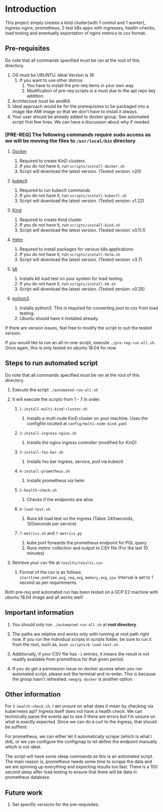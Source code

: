 # Introduction

This project simply creates a kind cluster(with 1 control and 1 worker), ingress-nginx, prometheus, 2 test k8s apps with ingresses, health-checks, load testing and eventually exportation of nginx metrics to csv format.

## Pre-requisites

Do note that all commands specified must be ran at the root of this directory.

1. OS must be UBUNTU. Ideal Version is 18.
   1. If you want to use other distros:
      1. You have to install the pre-req items in your own way
      1. Modification of pre-req scripts is a must due to the apt repo key addition.
1. Architecture must be amd64.
1. Ideal approach would be for the prerequisites to be packaged into a image like AMI image so that we don't have to install it always.
1. Your user should be already added to docker group. See automated script first few lines. We can have a discussion about why if needed.

### [PRE-REQ] The following commands require sudo access as we will be moving the files to `/usr/local/bin` directory

1. [Docker](https://docs.docker.com/engine/install/ubuntu/)
   1. Required to create KinD clusters.
   1. If you do not have it, run `scripts/install-docker.sh`
   1. Script will download the latest version. (Tested version: v20)

1. [kubectl](https://kubernetes.io/docs/tasks/tools/install-kubectl-linux/)
   1. Required to run kubectl commands
   1. If you do not have it, run `scripts/install-kubectl.sh`
   1. Script will download the latest version. (Tested version: v1.22)

1. [Kind](https://kind.sigs.k8s.io/docs/user/quick-start/#installing-with-a-package-manager)
   1. Required to create Kind cluster
   1. If you do not have it, run `scripts/install-kind.sh`
   1. Script will download the latest version. (Tested version: v0.11.1)

1. [Helm](https://helm.sh/docs/intro/install/)
   1. Required to install packages for various k8s applications
   1. If you do not have it, run `scripts/install-helm.sh`
   1. Script will download the latest version. (Tested version: v3.7)

1. [k6](https://k6.io/docs/getting-started/installation/)
   1. Installs k6 load test on your system for load testing.
   1. If you do not have it, run `scripts/install-k6.sh`
   1. Script will download the latest version. (Tested version: v0.35)

1. [python3](https://www.python.org/downloads/)
   1. Installs python3. This is required for converting json to csv from load testing.
   1. Ubuntu should have it installed already.

If there are version issues, feel free to modify the script to suit the tested version.

If you would like to run an all-in-one-script, execute `./pre-reg-run-all.sh`.
Once again, this is only tested on ubuntu 18.04 for now.

## Steps to run automated script

Do note that all commands specified must be ran at the root of this directory.

1. Execute the script `./automated-run-all.sh`

1. It will execute the scripts from 1 - 7 in order.
   1. `1-install-multi-kind-cluster.sh`
      1. Installs a multi node KinD cluster on your machine. Uses the configfile located at `config/multi-node-kind.yaml`

   1. `2-install-ingress-nginx.sh`
      1. Installs the nginx ingress controller (modified for KinD)

   1. `3-install-foo-bar.sh`
      1. Installs foo bar ingress, service, pod via kubectl

   1. `4-install-prometheus.sh`
      1. Installs prometheus via helm

   1. `5-health-check.sh`
      1. Checks if the endpoints are alive.

   1. `6-load-test.sh`
      1. Runs k6 load test on the ingress (Takes 240seconds, 120seconds per service)

   1. `7-metrics.sh` and `7-metrics.py`
      1. kube port forwards the prometheus endpoint for PQL query
      1. Runs metric collection and output to CSV file (For the last 10 minutes)

1. Retrieve your csv file at `results/results.csv`
   1. Format of the csv is as follows `starttime,endtime,avg_req,avg_memory,avg_cpu`. Interval is set to 1 second as per requirements.

Both pre-req and automated run has been tested on a GCP E2 machine with ubuntu 18.04 image and all works well!

## Important information

1. You should only run `./automated-run-all.sh` at **root directory**.

1. The paths are relative and works only with running at root path right now. If you run the individual scripts in scripts folder, be sure to run it from the root, such as, `bash scripts/6-load-test.sh`.

1. Additionally, if your CSV file has `-1` entries, it means the result is not readily available from prometheus for that given period.

1. If you do get a permission issue on docker access when you run automated script, please exit the terminal and re-enter. This is because the group hasn't refreshed. `newgrp docker` is another option.

## Other information

For `5-health-check.sh`, I am unsure on what does it mean by checking via kubernetes api? Ingress itself does not have a health check.
We can technically parse the events api to see if there are errors but I'm unsure on what is exactly expected.
Since we can do a curl to the ingress, that should be suffient.

For prometheus, we can either let it automatically scrape (which is what i did), or we can configure the configmap to let define the endpoint manually which is not ideal.

The script will have some sleep commands as this is an automated script. The main reason is, prometheus needs some time to scrape the data and we are spinning up everything and expecting results too fast. There is a 100 second sleep after load testing to ensure that there will be data in prometheus database.

## Future work

1. Set specific versions for the pre-requisites.
